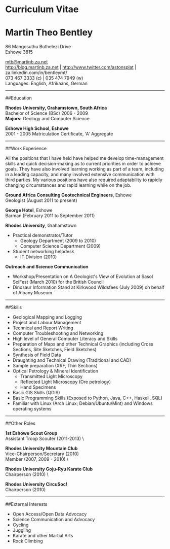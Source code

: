 # Curriculum Vitae
# **Martin Theo Bentley**

86 Mangosuthu Buthelezi Drive  
Eshowe 3815  

mtb@martinb.za.net  
http://blog.martinb.za.net | http://www.twitter.com/astonsplat | za.linkedin.com/in/bentleymt/   
073 467 3333 (c) | 035 474 7949 (w)  
Languages: English, Afrikaans, German  

* * * *

##Education

**Rhodes University, Grahamstown, South Africa**  
Bachelor of Science (BSc) 2006 - 2009  
**Majors:** Geology and Computer Science

**Eshowe High School, Eshowe**  
2001 - 2005
Matriculation Certificate, 'A' Aggregate  

* * * *

##Work Experience

All the positions that I have held have helped me develop time-management skills and quick decision-making as to current priorities in order to achieve goals. They have also involved learning working as part of a team, including in a leading capacity, and many involved extensive communication with third parties. My various positions have also required adaptability to rapidly changing circumstances and rapid learning while on the job.

**Ground Africa Consulting Geotechnical Engineers**, Eshowe  
Geologist (August 2011 to present)

**George Hotel**, Eshowe  
Barman (February 2011 to September 2011)

**Rhodes University**, Grahamstown  
* Practical demonstrator/Tutor  
     - Geology Department (2009 to 2010)  
     - Computer Science Department (2009)  
* Student networking helpdesk  
     - IT Division (2010)  

**Outreach and Science Communication**  
* Workshop/Presentation on A Geologist's View of Evolution at Sasol SciFest (March 2010) for the British Council  
* Dinosaur Information Stand at Kirkwood Wildsfees (July 2009) on behalf of Albany Museum  

* * * *

##Skills

* Geological Mapping and Logging
* Project and Labour Management
* Technical and Report Writing
* Computer Troubleshooting and Networking
* High level of General Computer Literacy and Skills
* Preparation of Maps and other Technical Graphics (including Cross Sections, Site Sketches, Field Sketches)
* Synthesis of Field Data
* Draughting and Technical Drawing (Traditional and CAD)
* Sample preparation (XRF, Thin Sections)
* Optical Petrology & Mineral Identification  
	- Transmitted Light Microscopy
	- Reflected Light Microscopy (Ore petrology)
	- Hand Specimens
* Basic GIS Skills (QGIS)
* Basic Programming Skills (Exposed to Python, Java, C++, Haskell, SQL)
* Familiar with Linux (Arch Linux; Debian/Ubuntu/Mint) and Windows operating systems  

* * * *

##Other Roles

**1st Eshowe Scout Group** \
Assistant Troop Scouter (2011-2013) \

**Rhodes University Mountain Club** \
Vice-Chairperson/Secretary (2010) \
Member (2007, 2009 - 2010) \

**Rhodes University Goju-Ryu Karate Club** \
Chairperson (2010) \

**Rhodes University CircuSoc!** \
Chairperson (2010)

* * * *

##External Interests

* Open Access/Open Data Advocacy
* Science Communication and Advocacy
* Cycling
* Juggling
* Karate and other Martial Arts
* Rock Climbing
